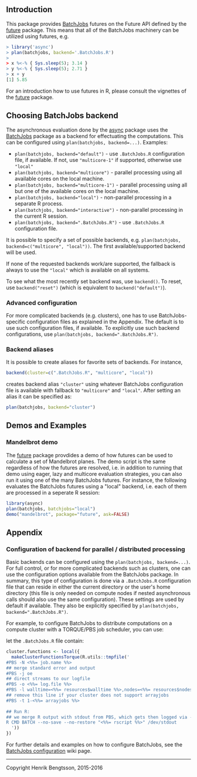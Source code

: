 ## Introduction
This package provides [BatchJobs] futures on the Future API
defined by the [future] package.  This means that all of the
BatchJobs machinery can be utilized using futures, e.g.
```r
> library('async')
> plan(batchjobs, backend='.BatchJobs.R')
>
> x %<-% { Sys.sleep(5); 3.14 }
> y %<-% { Sys.sleep(5); 2.71 }
> x + y
[1] 5.85
```
For an introduction how to use futures in R, please consult the
vignettes of the [future] package.


## Choosing BatchJobs backend
The asynchronous evaluation done by the [async] package uses the
[BatchJobs] package as a backend for effectuating the computations.
This can be configured using `plan(batchjobs, backend=...)`.
Examples:

* `plan(batchjobs, backend="default")` - use `.BatchJobs.R`
   configuration file, if available. If not, use `"multicore-1"` if
   supported, otherwise use `"local"`
* `plan(batchjobs, backend="multicore")` - parallel processing using
  all available cores on the local machine.
* `plan(batchjobs, backend="multicore-1")` - parallel processing using
  all but one of the available cores on the local machine.
* `plan(batchjobs, backend="local")` - non-parallel processing in a
  separate R process.
* `plan(batchjobs, backend="interactive")` - non-parallel processing
  in the current R session.
* `plan(batchjobs, backend=".BatchJobs.R")` - use `.BatchJobs.R`
  configuration file.

It is possible to specify a set of possible backends,
e.g. `plan(batchjobs, backend=c("multicore", "local"))`.  The first
available/supported backend will be used.

If none of the requested backends work/are supported, the fallback is
always to use the `"local"` which is available on all systems.

To see what the most recently set backend was, use `backend()`.
To reset, use `backend("reset")`
(which is equivalent to `backend("default")`).


### Advanced configuration
For more complicated backends (e.g. clusters), one has to use
BatchJobs-specific configuration files as explained in the Appendix.
The default is to use such configuration files, if available.  To
explicitly use such backend configurations, use
`plan(batchjobs, backend=".BatchJobs.R")`. 


### Backend aliases
It is possible to create aliases for favorite sets of backends.  For
instance,
```r
backend(cluster=c(".BatchJobs.R", "multicore", "local"))
```
creates backend alias `"cluster"` using whatever BatchJobs
configuration file is available with fallback to `"multicore"`
and `"local"`.  After setting an alias it can be specified as:
```r
plan(batchjobs, backend="cluster")
```

## Demos and Examples

### Mandelbrot demo
The [future] package provdides a demo of how futures can be used to
calculate a set of Mandelbrot planes.  The demo script is the same
regardless of how the futures are resolved, i.e. in addition to
running that demo using eager, lazy and multicore evaluation
strategies, you can also run it using one of the many BatchJobs
futures.  For instance, the following evaluates the BatchJobs futures
using a "local" backend, i.e. each of them are processed in a seperate
R session:
```r
library(async)
plan(batchjobs, batchjobs="local")
demo("mandelbrot", package="future", ask=FALSE)
```

## Appendix

### Configuration of backend for parallel / distributed processing
Basic backends can be configured using the `plan(batchjobs, backend=...)`.
For full control, or for more complicated backends such as clusters,
one can use the configuration options available from the BatchJobs
package.  In summary, this type of configuration is done via a
`.BatchJobs.R` configuration file that can reside in either the
current directory or the user's home directory
(this file is only needed on compute nodes if nested asynchronous
calls should also use the same configuration).  These settings
are used by default if available.  They also be explicitly specified
by `plan(batchjobs, backend=".BatchJobs.R")`.

For example, to configure BatchJobs to distribute computations on a
 compute cluster with a TORQUE/PBS job scheduler, you  can use:

let the `.BatchJobs.R` file contain:
```r
cluster.functions <- local({
  makeClusterFunctionsTorque(R.utils::tmpfile('
#PBS -N <%%= job.name %%>
## merge standard error and output
#PBS -j oe
## direct streams to our logfile
#PBS -o <%%= log.file %%>
#PBS -l walltime=<%%= resources$walltime %%>,nodes=<%%= resources$nodes %%>,vmem=<%%= resources$memory %%>M
## remove this line if your cluster does not support arrayjobs
#PBS -t 1-<%%= arrayjobs %%>
  
## Run R:
## we merge R output with stdout from PBS, which gets then logged via -o option
R CMD BATCH --no-save --no-restore "<%%= rscript %%>" /dev/stdout
  '))
})
```

For further details and examples on how to configure BatchJobs,
see the [BatchJobs configuration] wiki page.


[BatchJobs]: http://cran.r-project.org/package=BatchJobs
[brew]: http://cran.r-project.org/package=brew
[future]: http://cran.r-project.org/package=future
[async]: https://github.com/HenrikBengtsson/async/
[BatchJobs configuration]: https://github.com/tudo-r/BatchJobs/wiki/Configuration

---
Copyright Henrik Bengtsson, 2015-2016
